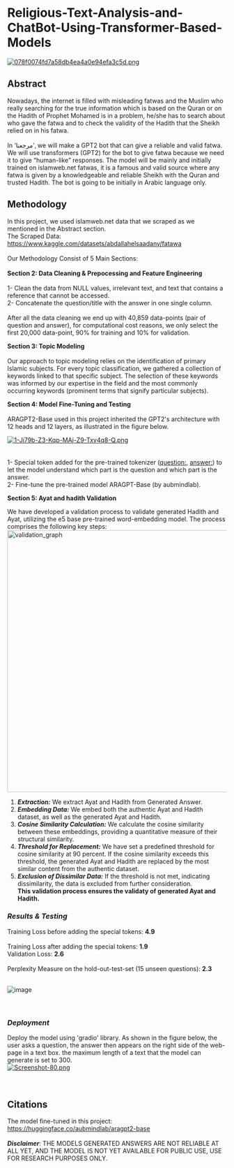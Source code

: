 # Religious-Text-Analysis-and-ChatBot-Using-Transformer-Based-Models
[![078f0074fd7a58db4ea4a0e94efa3c5d.png](https://i.postimg.cc/1tysbx6S/078f0074fd7a58db4ea4a0e94efa3c5d.png)](https://postimg.cc/GBgWs5qg)
## Abstract
Nowadays, the internet is filled with misleading fatwas and the Muslim who really searching for the true information which is based on the Quran or on the Hadith of Prophet Mohamed is in a problem, he/she has to search about who gave the fatwa and to check the validity of the Hadith that the Sheikh relied on in his fatwa.<br>
<br>
In ‘مرجعنا’, we will make a GPT2 bot that can give a reliable and valid fatwa. We will use transformers (GPT2) for the bot to give fatwa because we need it to give
“human-like” responses. The model will be mainly and initially trained on islamweb.net fatwas, it is a famous and valid source where any fatwa is given by a knowledgeable and reliable Sheikh with the Quran and trusted Hadith. The bot is going to be initially in Arabic language only.

## Methodology
In this project, we used islamweb.net data that we scraped as we mentioned in the Abstract section.<br>
The Scraped Data: https://www.kaggle.com/datasets/abdallahelsaadany/fatawa <br>
<br>
Our Methodology Consist of 5 Main Sections:<br>
<br>
**Section 2: Data Cleaning & Prepocessing and Feature Engineering**<br>
<br>
1- Clean the data from NULL values, irrelevant text, and text that contains a reference that cannot be accessed.<br>
2- Concatenate the question/title with the answer in one single column.<br>
<br>
After all the data cleaning we end up with 40,859 data-points (pair of question and answer), for computational cost reasons, we only select the first 20,000 data-point, 90% for training and 10% for validation.<be>

**Section 3: Topic Modeling**<br>
<br>
Our approach to topic modeling relies on the identification of primary Islamic subjects. For every topic classification, we gathered a collection of keywords linked to that specific subject. The selection of these keywords was informed by our expertise in the field and the most commonly occurring keywords (prominent terms that signify particular subjects).
<be>


**Section 4: Model Fine-Tuning and Testing**<br>
<br>
ARAGPT2-Base used in this project inherited the GPT2's architecture with 12 heads and 12 layers, as illustrated in the figure below.<br>

[![1-Ji79b-Z3-Kqp-MAj-Z9-Txv4q8-Q.png](https://i.postimg.cc/fWtB187t/1-Ji79b-Z3-Kqp-MAj-Z9-Txv4q8-Q.png)](https://postimg.cc/Z0m8dFM4)
<br>
<br>
<br>
1- Special token added for the pre-trained tokenizer (<question:>, <answer:>) to let the model understand which part is the question and which part is the answer.<br>
2- Fine-tune the pre-trained model ARAGPT-Base (by aubmindlab).
<br>
<be>

**Section 5: Ayat and hadith Validation**<br>

We have developed a validation process to validate generated Hadith and Ayat, utilizing the e5 base pre-trained word-embedding model. The process comprises the following key steps:<br>
<img src="https://github.com/Marje3na/Religious-Text-Analysis-and-ChatBot-Using-Transformer-Based-Models/assets/78882792/85f4aecd-8e9f-4a78-820a-c1d68abce9dd" width="600" alt="validation_graph">
<br>
1. ***Extraction:*** We extract Ayat and Hadith from Generated Answer.
2. ***Embedding Data:*** We embed both the authentic Ayat and Hadith dataset, as well as the generated Ayat and Hadith.
3. ***Cosine Similarity Calculation:*** We calculate the cosine similarity between these embeddings, providing a quantitative measure of their structural similarity.
4. ***Threshold for Replacement:*** We have set a predefined threshold for cosine similarity at 90 percent. If the cosine similarity exceeds this threshold, the generated Ayat and Hadith are replaced by the most similar content from the authentic dataset.
5. ***Exclusion of Dissimilar Data:*** If the threshold is not met, indicating dissimilarity, the data is excluded from further consideration.<br>
**This validation process ensures the validaty of generated Ayat and Hadith.**



### *Results & Testing*
Training Loss before adding the special tokens: **4.9**<br>
<br>
Training Loss after adding the special tokens: **1.9**<br>
Validation Loss: **2.6**<br>
<br>
Perplexity Measure on the hold-out-test-set (15 unseen questions): **2.3**
<br>
<br>

![image](https://github.com/Marje3na/Religious-Text-Analysis-and-ChatBot-Using-Transformer-Based-Models/assets/67977986/f3dcfbff-521e-491a-8948-06c6569eb3f8)
<br>
<br>
<br>
### *Deployment*
Deploy the model using 'gradio' library. As shown in the figure below, the user asks a question, the answer then appears on the right side of the web-page in a text box. the maximum length of a text that the model can generate is set to 300.<br>
[![Screenshot-80.png](https://i.postimg.cc/bvQfpzfM/Screenshot-80.png)](https://postimg.cc/8FP0bg5B)<br>
<br>
<br>
## Citations
The model fine-tuned in this project: https://huggingface.co/aubmindlab/aragpt2-base<br>
<br>
***Disclaimer***: THE MODELS GENERATED ANSWERS ARE NOT RELIABLE AT ALL YET, AND THE MODEL IS NOT YET AVAILABLE FOR PUBLIC USE, USE FOR RESEARCH PURPOSES ONLY.
